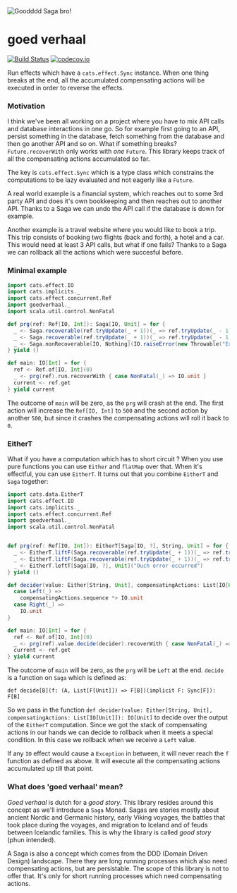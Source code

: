 <img alt="Goodddd Saga bro!" src="https://nerdgeistdotcom.files.wordpress.com/2017/12/30b97ff83bf648e9dec82c58f3be35e6-vikings-tv-show-vikings-floki.jpg"/>

# goed verhaal

[![Build Status](https://api.travis-ci.org/vectos/goedverhaal.svg)](https://travis-ci.org/vectos/goedverhaal)
[![codecov.io](http://codecov.io/github/vectos/goedverhaal/coverage.svg?branch=master)](http://codecov.io/github/vectos/goedverhaal?branch=master)

Run effects which have a `cats.effect.Sync` instance. When one thing breaks at the end, all the accumulated compensating actions will be executed in order to reverse the effects.


### Motivation

I think we've been all working on a project where you have to mix API calls and database interactions in one go. So for example first going to an API, persist something in the database, fetch something from the database and then go another API and so on. What if something breaks? `Future.recoverWith` only works with *one* `Future`. This library keeps track of all the compensating actions accumulated so far.

The key is `cats.effect.Sync` which is a type class which constrains the computations to be lazy evaluated and not eagerly like a `Future`.

A real world example is a financial system, which reaches out to some 3rd party API and does it's own bookkeeping and then reaches out to another API. Thanks to a Saga we can undo the API call if the database is down for example.

Another example is a travel website where you would like to book a trip. This trip consists of booking two flights (back and forth), a hotel and a car. This would need at least 3 API calls, but what if one fails? Thanks to a Saga we can rollback all the actions which were succesful before.

### Minimal example

```scala
import cats.effect.IO
import cats.implicits._
import cats.effect.concurrent.Ref
import goedverhaal._
import scala.util.control.NonFatal

def prg(ref: Ref[IO, Int]): Saga[IO, Unit] = for {
  _ <- Saga.recoverable(ref.tryUpdate(_ + 1))(_ => ref.tryUpdate(_ - 1) *> IO.unit).replicateA(500)
  _ <- Saga.recoverable(ref.tryUpdate(_ + 1))(_ => ref.tryUpdate(_ - 1) *> IO.unit).replicateA(500)
  _ <- Saga.nonRecoverable[IO, Nothing](IO.raiseError(new Throwable("Error")))
} yield ()

def main: IO[Int] = for {
  ref <- Ref.of[IO, Int](0)
  _ <- prg(ref).run.recoverWith { case NonFatal(_) => IO.unit }
  current <- ref.get
} yield current

```

The outcome of `main` will be zero, as the `prg` will crash at the end. The first action will increase the `Ref[IO, Int]` to `500` and the second action by another `500`, but since it crashes the compensating actions will roll it back to `0`.

### EitherT

What if you have a computation which has to short circuit ? When you use pure functions you can use `Either` and `flatMap` over that. When it's effectful, you can use `EitherT`. It turns out that you combine `EitherT` and `Saga` together:

```scala
import cats.data.EitherT
import cats.effect.IO
import cats.implicits._
import cats.effect.concurrent.Ref
import goedverhaal._
import scala.util.control.NonFatal


def prg(ref: Ref[IO, Int]): EitherT[Saga[IO, ?], String, Unit] = for {
  _ <- EitherT.liftF(Saga.recoverable(ref.tryUpdate(_ + 1))(_ => ref.tryUpdate(_ - 1) *> IO.unit).replicateA(500))
  _ <- EitherT.liftF(Saga.recoverable(ref.tryUpdate(_ + 1))(_ => ref.tryUpdate(_ - 1) *> IO.unit).replicateA(500))
  _ <- EitherT.leftT[Saga[IO, ?], Unit]("Ouch error occurred")
} yield ()

def decider(value: Either[String, Unit], compensatingActions: List[IO[Unit]]): IO[Unit] = value match {
  case Left(_) =>
    compensatingActions.sequence *> IO.unit
  case Right(_) =>
    IO.unit
}

def main: IO[Int] = for {
  ref <- Ref.of[IO, Int](0)
  _ <- prg(ref).value.decide(decider).recoverWith { case NonFatal(_) => IO.unit }
  current <- ref.get
} yield current
```

The outcome of `main` will be zero, as the `prg` will be `Left` at the end. `decide` is a function on `Saga` which is defined as:

`def decide[B](f: (A, List[F[Unit]]) => F[B])(implicit F: Sync[F]): F[B]`

So we pass in the function `def decider(value: Either[String, Unit], compensatingActions: List[IO[Unit]]): IO[Unit]` to decide over the output of the `EitherT` computation. Since we got the stack of compensating actions in our hands we can decide to rollback when it meets a special condition. In this case we rollback when we receive a `Left` value.

If any `IO` effect would cause a `Exception` in between, it will never reach the `f` function as defined as above. It will execute all the compensating actions accumulated up till that point.

### What does 'goed verhaal' mean?

*Goed verhaal* is dutch for a *good story*. This library resides around this concept as we'll introduce a `Saga` Monad. Sagas are stories mostly about ancient Nordic and Germanic history, early Viking voyages, the battles that took place during the voyages, and migration to Iceland and of feuds between Icelandic families. This is why the library is called *good story* (phun intended).

A Saga is also a concept which comes from the DDD (Domain Driven Design) landscape. There they are long running processes which also need compensating actions, but are persistable. The scope of this library is not to offer that. It's only for short running processes which need compensating actions.
